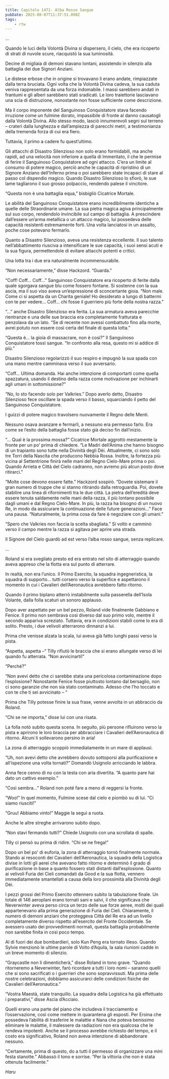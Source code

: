 ```yaml
---
title: Capitolo 1471- Alba Rosso Sangue
pubDate: 2025-08-07T11:37:51.098Z
tags:
    - rtw
---
```



…


Quando le luci della Volontà Divina si dispersero, il cielo, che era ricoperto di strati di nuvole scure, riacquistò la sua luminosità.


Decine di migliaia di demoni stavano lontani, assistendo in silenzio alla battaglia dei due Signori Anziani.


Le distese erbose che in origine si trovavano lì erano andate, rimpiazzate dalla terra bruciata. Ogni volta che la Volontà Divina cadeva, la sua caduta veniva rappresentata da una forza indomabile. I massi sarebbero andati in frantumi e gli alberi sarebbero stati sradicati. Le loro traiettorie lasciavano una scia di distruzione, nonostante non fosse sufficiente come descrizione.


Ma il corpo imponente del Sanguinoso Conquistatore stava facendo irruzione come un fulmine dorato, impassibile di fronte al danno causatogli dalla Volontà Divina. Allo stesso modo, lasciò innumerevoli segni sul terreno – crateri dalla lunghezza e dall’ampiezza di parecchi metri, a testimonianza della tremenda forza di cui era fiero.


Tuttavia, il primo a cadere fu quest’ultimo.


Gli attacchi di Disastro Silenzioso non solo erano formidabili, ma anche rapidi, ad una velocità non inferiore a quella di Immeritato, il che le permise di ferire il Sanguinoso Conquistatore ad ogni attacco. C’era un limite al consumo di potere magico, perciò anche le capacità di ripristino di un Signore Anziano dell’Inferno prima o poi sarebbero state incapaci di stare al passo col dispendio magico. Quando Disastro Silenzioso lo sfiorò, le sue lame tagliarono il suo grosso polpaccio, rendendo palese il vincitore.


“Questa non è una battaglia equa,” bisbigliò Cicatrice Mortale.


Le abilità del Sanguinoso Conquistatore erano incredibilmente identiche a quelle delle Straordinarie umane. La sua pietra magica agiva principalmente sul suo corpo, rendendolo invincibile sul campo di battaglia. A prescindere dall’essere un’arma metallica o un attacco magico, lui possedeva delle capacità resistenti estremamente forti. Una volta lanciatosi in un assalto, poche cose potevano fermarlo.


Quanto a Disastro Silenzioso, aveva una resistenza eccellente. Il suo talento nell’abbattimento riusciva a intensificare le sue capacità, i suoi sensi acuti e la sua figura, permettendole di evitare attacchi potenti e critici.


Una lotta tra i due era naturalmente incommensurabile.


“Non necessariamente,” disse Hackzord. “Guarda.”


“Coff! Coff… Coff…” Sanguinoso Conquistatore era ricoperto di ferite dalla quale sgorgava sangue blu come fossero fontane. Si sostenne con la sua ascia, ma il suo viso aveva un’espressione di sconcertante gioia. “Non male. Come ci si aspetta da un Charita geniale! Ho desiderato a lungo di battermi con te per vedere… Coff… chi fosse il guerriero più forte della nostra razza.”


“…” anche Disastro Silenzioso era ferita. La sua armatura aveva parecchie rientranze e una delle sue braccia era completamente fratturata e penzolava da un lato. “Se di recente non avessi combattuto fino alla morte, avrei potuto non essere così certa del finale di questa lotta.”


“Questa è… la gioia di massacrare, non è così?” Il Sanguinoso Conquistatore tossì sangue. “In confronto alla resa, questo mi si addice di più.”


Disastro Silenzioso regolarizzò il suo respiro e impugnò la sua spada con una mano mentre camminava verso il suo avversario.


“Coff… Ultima domanda. Hai anche intenzione di comportarti come quella spazzatura, usando il destino della razza come motivazione per inchinarti agli umani in sottomissione?”


“No, lo sto facendo solo per Valkries.” Dopo averlo detto, Disastro Silenzioso fece oscillare la spada verso il basso, squarciando il petto del Sanguinoso Conquistatore.


I guizzi di potere magico travolsero nuovamente il Regno delle Menti.


Nessuno osava avanzare e fermarli, a nessuno era permesso farlo. Era come se l’esito della battaglia fosse stato già deciso fin dall’inizio.


“… Qual è la prossima mossa?” Cicatrice Mortale aggrottò mestamente la fronte per un po’ prima di chiedere. “Le Madri dell’Anima che hanno bisogno di un trapianto sono tutte nella Divinità degli Dèi. Attualmente, ci sono solo tre Torri della Nascita che producono Nebbia Rossa. Inoltre, la fortezza più vicina al Settentrione finirà nelle mani del Regno Cielo-Mare prima o poi. Quando Arrieta e Città del Cielo cadranno, non avremo più alcun posto dove ritirarci.”


“Molte cose devono essere fatte.” Hackzord sospirò. “Dovete sistemare il gran numero di truppe che si stanno ritirando dalla retroguardia. Poi, dovete stabilire una linea di rifornimenti tra le due città. La pietra dell’eredità deve essere tenuta saldamente nelle mani della razza, il più lontano possibile dagli umani e dal Regno Cielo-Mare. In più, la razza ha bisogno di un nuovo Re, in modo da assicurare la continuazione delle future generazioni…” Face una pausa. “Naturalmente, la prima cosa da fare è negoziare con gli umani.”


“Spero che Valkries non faccia la scelta sbagliata.” Si voltò e camminò verso il campo mentre la razza si agitava per aprire una strada.


Il Signore del Cielo guardò ad est verso l’alba rosso sangue, senza replicare.


…


Roland si era svegliato presto ed era entrato nel sito di atterraggio quando aveva appreso che la flotta era sul punto di atterrare.


In realtà, non era l’unico. Il Primo Esercito, la squadra ingegneristica, la squadra di supporto… tutti corsero verso la superfice e aspettarono il momento in cui i Cavalieri dell’Aeronautica avrebbero fatto ritorno.


Quando il primo biplano atterrò instabilmente sulla passerella dell’Isola Volante, dalla folla scaturì un sonoro applauso.


Dopo aver aspettato per un bel pezzo, Roland vide finalmente Gabbiano e Fenice. Il primo non sembrava così diverso dal suo primo volo, mentre il secondo appariva screziato. Tuttavia, era in condizioni stabili come lo era di solito. Presto, i due velivoli atterrarono dinnanzi a lui.


Prima che venisse alzata la scala, lui aveva già fatto lunghi passi verso la pista.


“Aspetta, aspetta –“ Tilly rifiutò le braccia che si erano allungate verso di lei quando fu atterrata. “Non avvicinarti!”


“Perché?”


“Non avevi detto che ci sarebbe stata una pericolosa contaminazione dopo l’esplosione? Nonostante Fenice fosse piuttosto lontano dal bersaglio, non ci sono garanzie che non sia stato contaminato. Adesso che l’ho toccato e con te che ti sei avvicinato – “


Prima che Tilly potesse finire la sua frase, venne avvolta in un abbraccio da Roland.


“Chi se ne importa,” disse lui con una risata.


La folla notò subito questa scena. In seguito, più persone rifluirono verso la pista e aprirono le loro braccia per abbracciare i Cavalieri dell’Aeronautica di ritorno. Alcuni li sollevarono persino in aria!


La zona di atterraggio scoppiò immediatamente in un mare di applausi.


“Uh, non avevi detto che avrebbero dovuto sottoporsi alla purificazione e all’ispezione una volta tornati?” Domandò Usignolo arricciando le labbra.


Anna fece cenno di no con la testa con aria divertita. “A quanto pare hai dato un cattivo esempio.”


“Così sembra…” Roland non poté fare a meno di reggersi la fronte.


“Woo!” In quel momento, Fulmine scese dal cielo e piombò su di lui. “Ci siamo riusciti!”


“Gruu! Abbiamo vinto!” Maggie la seguì a ruota.


Anche le altre streghe arrivarono subito dopo.


“Non stavi fermando tutti?” Chiede Usignolo con una scrollata di spalle.


Tilly ci pensò su prima di ridire. “Chi se ne frega!”


Dopo un bel po’ di euforia, la zona di atterraggio tornò finalmente normale. Stando ai resoconti dei Cavalieri dell’Aeronautica, la squadra della Logistica divise in lotti gli aerei che avevano fatto ritorno e determinò il grado di purificazione in base a quanto fossero stati distanti dall’esplosione. Quanto ai velivoli Furia dei Cieli comandati da Good e la sua flotta, vennero immediatamente smantellati a causa della loro prossimità alla Divinità degli Dèi.


I pezzi grossi del Primo Esercito ottennero subito la tabulazione finale. Un totale di 146 aeroplani erano tornati sani e salvi, il che significava che Neverwinter aveva perso circa un terzo delle sue forze aeree, molti dei quali appartenevano alla prima generazione di Furia dei Cieli. Chiaramente, il numero di demoni anziani che proteggeva Città del Re era ad un livello completamente diverso rispetto all’esercito del Fronte Occidentale. Se avessero usato dei provvedimenti normali, questa battaglia probabilmente non sarebbe finita in così poco tempo.


Al di fuori dei due bombardieri, solo Kun Peng era tornato illeso. Quando Sylvie menzionò le ultime parole di Volto d’Aquila, la sala riunioni cadde in un breve momento di silenzio.


“Graycastle non li dimenticherà,” disse Roland in tono grave. “Quando ritorneremo a Neverwinter, farò ricordare a tutti i loro nomi – saranno quelli che si sono sacrificati o i guerrieri che sono sopravvissuti. Ma prima delle nostre celebrazioni, dobbiamo assicurarci delle condizioni fisiche dei Cavalieri dell’Aeronautica.”


“Vostra Maestà, state tranquillo. La squadra della Logistica ha già effettuato i preparativi,” disse Ascia d’Acciaio.


Quelli erano una parte del piano che includeva il tracciamento e l’osservazione, così come mettere in quarantena gli esposti. Per Eroina che possedeva l’abilità di trasferire le malattie e Nana che poteva benissimo eliminare le malattie, il malessere da radiazioni non era qualcosa che le rendeva impotenti. Anche se il processo avrebbe richiesto del tempo, e il costo era significativo, Roland non aveva intenzione di abbandonare nessuno.


“Certamente, prima di questo, do a tutti il permesso di organizzare una mini festa stanotte.” Abbassò il tono e sorrise. “Per la vittoria che non è stata ottenuta facilmente.”


<em>Haru</em>
                                


                                



